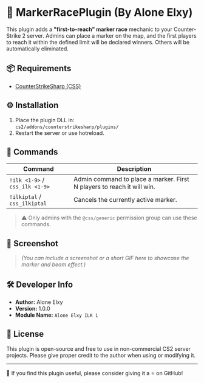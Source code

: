# 🎯 MarkerRacePlugin (By Alone Elxy)

This plugin adds a **"first-to-reach" marker race** mechanic to your Counter-Strike 2 server. Admins can place a marker on the map, and the first players to reach it within the defined limit will be declared winners. Others will be automatically eliminated.

## 📦 Requirements

- [CounterStrikeSharp (CSS)](https://github.com/roflmuffin/CounterStrikeSharp)

## ⚙️ Installation

1. Place the plugin DLL in:  
   `cs2/addons/counterstrikesharp/plugins/`
2. Restart the server or use hotreload.

## 💬 Commands

| Command | Description |
|--------|-------------|
| `!ilk <1-9>` / `css_ilk <1-9>` | Admin command to place a marker. First N players to reach it will win. |
| `!ilkiptal` / `css_ilkiptal` | Cancels the currently active marker. |

> ⚠️ Only admins with the `@css/generic` permission group can use these commands.

## 📸 Screenshot

> *(You can include a screenshot or a short GIF here to showcase the marker and beam effect.)*

## 🛠 Developer Info

- **Author:** Alone Elxy
- **Version:** 1.0.0
- **Module Name:** `Alone Elxy ILK 1`

## 📝 License

This plugin is open-source and free to use in non-commercial CS2 server projects. Please give proper credit to the author when using or modifying it.

---

🖤 If you find this plugin useful, please consider giving it a ⭐ on GitHub!
